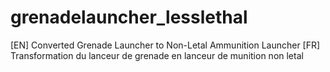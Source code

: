 # grenadelauncher_lesslethal
[EN] Converted Grenade Launcher to Non-Letal Ammunition Launcher
[FR] Transformation du lanceur de grenade en lanceur de munition non letal
